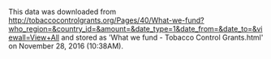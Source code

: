 This data was downloaded from 
http://tobaccocontrolgrants.org/Pages/40/What-we-fund?who_region=&country_id=&amount=&date_type=1&date_from=&date_to=&viewall=View+All
and stored as 'What we fund - Tobacco Control Grants.html'
on November 28, 2016 (10:38AM).
